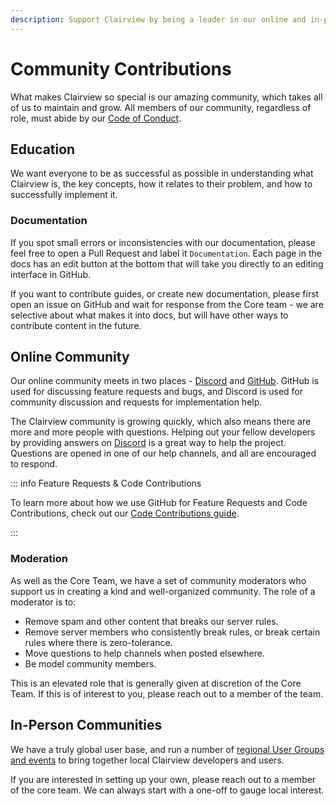 ```yaml
---
description: Support Clairview by being a leader in our online and in-person communities.
---
```


# Community Contributions

What makes Clairview so special is our amazing community, which takes all of us to maintain and grow. All members of our
community, regardless of role, must abide by our [Code of Conduct](/contributing/code-of-conduct).

## Education

We want everyone to be as successful as possible in understanding what Clairview is, the key concepts, how it relates to
their problem, and how to successfully implement it.

### Documentation

If you spot small errors or inconsistencies with our documentation, please feel free to open a Pull Request and label it
`Documentation`. Each page in the docs has an edit button at the bottom that will take you directly to an editing
interface in GitHub.

If you want to contribute guides, or create new documentation, please first open an issue on GitHub and wait for
response from the Core team - we are selective about what makes it into docs, but will have other ways to contribute
content in the future.

## Online Community

Our online community meets in two places - [Discord](https://clairview.chat) and
[GitHub](https://github.com/clairview/clairview/discussions). GitHub is used for discussing feature requests and bugs, and
Discord is used for community discussion and requests for implementation help.

The Clairview community is growing quickly, which also means there are more and more people with questions. Helping out
your fellow developers by providing answers on [Discord](https://clairview.chat) is a great way to help the project.
Questions are opened in one of our help channels, and all are encouraged to respond.

::: info Feature Requests & Code Contributions

To learn more about how we use GitHub for Feature Requests and Code Contributions, check out our
[Code Contributions guide](/contributing/introduction).

:::

### Moderation

As well as the Core Team, we have a set of community moderators who support us in creating a kind and well-organized
community. The role of a moderator is to:

- Remove spam and other content that breaks our server rules.
- Remove server members who consistently break rules, or break certain rules where there is zero-tolerance.
- Move questions to help channels when posted elsewhere.
- Be model community members.

This is an elevated role that is generally given at discretion of the Core Team. If this is of interest to you, please
reach out to a member of the team.

## In-Person Communities

We have a truly global user base, and run a number of [regional User Groups and events](https://clairview.io/events) to
bring together local Clairview developers and users.

If you are interested in setting up your own, please reach out to a member of the core team. We can always start with a
one-off to gauge local interest.
